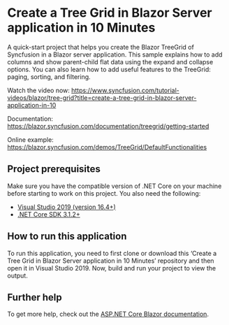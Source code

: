 # Create a Tree Grid in Blazor Server application in 10 Minutes

A quick-start project that helps you create the Blazor TreeGrid of Syncfusion in a Blazor server application. This sample explains how to add columns and show parent-child flat data using the expand and collapse options. You can also learn how to add useful features to the TreeGrid: paging, sorting, and filtering.

Watch the video now: https://www.syncfusion.com/tutorial-videos/blazor/tree-grid?title=create-a-tree-grid-in-blazor-server-application-in-10

Documentation: https://blazor.syncfusion.com/documentation/treegrid/getting-started

Online example: https://blazor.syncfusion.com/demos/TreeGrid/DefaultFunctionalities

## Project prerequisites
Make sure you have the compatible version of .NET Core on your machine before starting to work on this project. You also need the following:
* [Visual Studio 2019 (version 16.4+)]( https://visualstudio.microsoft.com/downloads)
* [.NET Core SDK 3.1.2+](https://dotnet.microsoft.com/download/dotnet-core/3.1)

## How to run this application
To run this application, you need to first clone or download this ‘Create a Tree Grid in Blazor Server application in 10 Minutes’ repository and then open it in Visual Studio 2019. Now, build and run your project to view the output.

## Further help

To get more help, check out the [ASP.NET Core Blazor documentation](https://docs.microsoft.com/en-us/aspnet/core/blazor).
